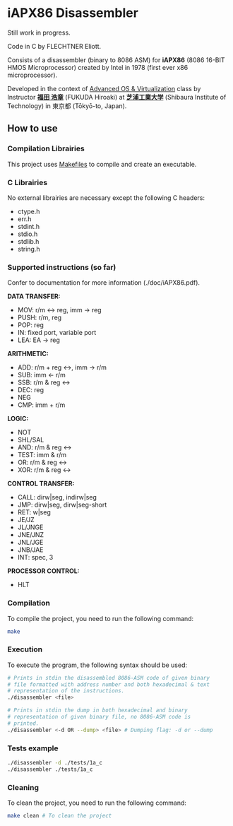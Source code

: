 # iAPX86 Disassembler

Still work in progress.

Code in C by FLECHTNER Eliott.

Consists of a disassembler (binary to 8086 ASM) for **iAPX86** (8086 16-BIT HMOS Microprocessor) created by Intel in 1978 (first ever x86 microprocessor).

Developed in the context of [Advanced OS &amp; Virtualization](http://syllabus.sic.shibaura-it.ac.jp/syllabus/2023/din/138807.html?g=101) class by Instructor [**福田 浩章**](http://resea.shibaura-it.ac.jp/?2830ea708a1eddbb7e8bb6c2a366b751) (FUKUDA Hiroaki) at [**芝浦工業大学**](https://www.shibaura-it.ac.jp/en/) (Shibaura Institute of Technology) in 東京都 (Tōkyō-to, Japan).

## How to use

### Compilation Librairies

This project uses [Makefiles](<https://www.wikiwand.com/en/Make_(software)>) to compile and create an executable.

### C Librairies

No external librairies are necessary except the following C headers:

- ctype.h
- err.h
- stdint.h
- stdio.h
- stdlib.h
- string.h

### Supported instructions (so far)

Confer to documentation for more information (./doc/iAPX86.pdf).

**DATA TRANSFER:**

- MOV: r/m <-> reg, imm -> reg
- PUSH: r/m, reg
- POP: reg
- IN: fixed port, variable port
- LEA: EA -> reg

**ARITHMETIC:**

- ADD: r/m + reg <->, imm -> r/m
- SUB: imm <- r/m
- SSB: r/m & reg <->
- DEC: reg
- NEG
- CMP: imm + r/m

**LOGIC:**

- NOT
- SHL/SAL
- AND: r/m & reg <->
- TEST: imm & r/m
- OR: r/m & reg <->
- XOR: r/m & reg <->

**CONTROL TRANSFER:**

- CALL: dirw|seg, indirw|seg
- JMP: dirw|seg, dirw|seg-short
- RET: w|seg
- JE/JZ
- JL/JNGE
- JNE/JNZ
- JNL/JGE
- JNB/JAE
- INT: spec, 3

**PROCESSOR CONTROL:**

- HLT

### Compilation

To compile the project, you need to run the following command:

```bash
make
```

### Execution

To execute the program, the following syntax should be used:

```bash
# Prints in stdin the disassembled 8086-ASM code of given binary
# file formatted with address number and both hexadecimal & text
# representation of the instructions.
./disassembler <file>

# Prints in stdin the dump in both hexadecimal and binary
# representation of given binary file, no 8086-ASM code is
# printed.
./disassembler <-d OR --dump> <file> # Dumping flag: -d or --dump
```

### Tests example

```bash
./disassembler -d ./tests/1a_c
./disassembler ./tests/1a_c
```

### Cleaning

To clean the project, you need to run the following command:

```bash
make clean # To clean the project
```
